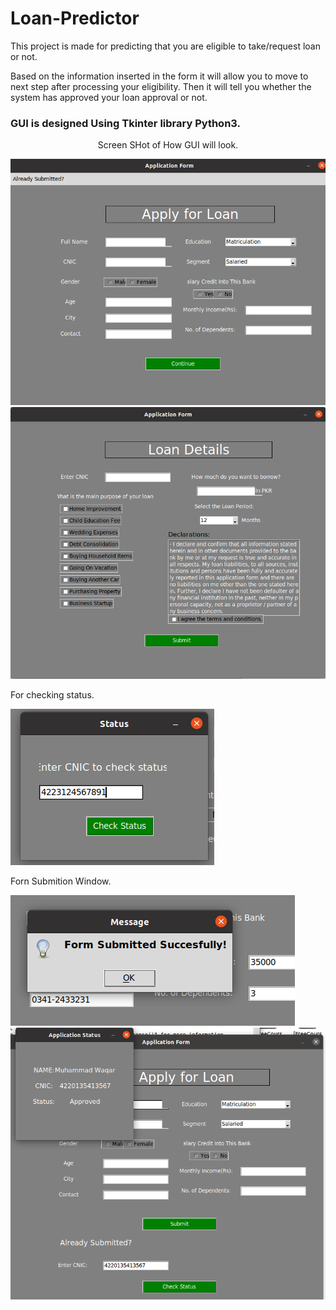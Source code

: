 # Loan-Predictor
This project is made for predicting that you are eligible to take/request loan or not.

Based on the information inserted in the form it will allow you to move to next step after processing your eligibility. Then it will tell you whether the system has approved your loan approval or not.
<h3>GUI is designed Using Tkinter library Python3.</h3>
<div align="column">
  <div align="center">
    <p>Screen SHot of How GUI will look.</p>
  </div>
  <img src="1.png" alt="Pic-1">
  <img src="2.png" alt="Pic-2">
  <p>For checking status.</p>
  <img src="3.png" alt="Pic-3">
  <p>Forn Submition Window.</p>
  <img src="4.png" alt="Pic-4">
  <img src="5.png" alt="Pic-5">
  </div>
